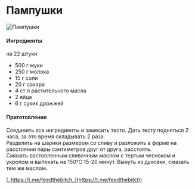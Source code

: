 # Пампушки

![Пампушки](../../pics/e18deff1-be8e-4c33-aecf-5bfd2e741475.jpg)

#### Ингредиенты

на 22 штуки

* 500 г муки
* 250 г молока
* 15 г соли
* 20 г сахара
* 4 ст л растительного масла
* 2 яйца
* 6 г сухих дрожжей

#### Приготовление

Соединить все ингредиенты и замесить тесто. Дать тесту подняться 2 часа, за это время складывать 2 раза.  
Разделить на шарики размером со сливу и разложить в форме на расстоянии пары сантиметров друг от друга, расстоять.  
Смазать растопленным сливочным маслом с тертым чесноком и укропом и выпекать на 150°С 15-20 минут. Вынуть из духовки, смазать тем же маслом.

[_https://t.me/feedthebitch_](https://t.me/feedthebitch)
